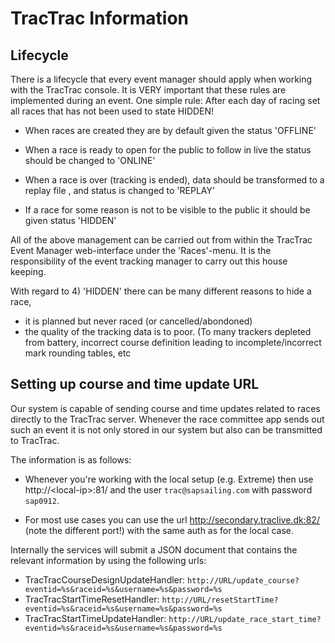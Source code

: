 # TracTrac Information

## Lifecycle

There is a lifecycle that every event manager should apply when working with the TracTrac console. It is VERY important that these rules are implemented during an event. One simple rule: After each day of racing set all races that has not been used to state HIDDEN!

- When races are created they are by default given the status 'OFFLINE'
 
- When a race is ready to open for the public to follow in live the status should be changed to 'ONLINE'

- When a race is over (tracking is ended), data should be transformed to a replay file , and status is changed to 'REPLAY'

- If a race for some reason is not to be visible to the public it should be given status 'HIDDEN'

All of the above management can be carried out from within the TracTrac Event Manager web-interface under the 'Races'-menu. It is the responsibility of the event tracking manager to carry out this house keeping.

With regard to 4) 'HIDDEN' there can be many different reasons to hide a race,
- it is planned but never raced (or cancelled/abondoned)
- the quality of the tracking data is to poor. (To many trackers depleted from battery, incorrect course definition leading to incomplete/incorrect mark rounding tables, etc

## Setting up course and time update URL

Our system is capable of sending course and time updates related to races directly to the TracTrac server. Whenever the race committee app sends out such an event it is not only stored in our system but also can be transmitted to TracTrac.

The information is as follows:

- Whenever you're working with the local setup (e.g. Extreme) then use http://&lt;local-ip&gt;:81/ and the user `trac@sapsailing.com` with password `sap0912`.

- For most use cases you can use the url http://secondary.traclive.dk:82/ (note the different port!) with the same auth as for the local case.

Internally the services will submit a JSON document that contains the relevant information by using the following urls:

- TracTracCourseDesignUpdateHandler: `http://URL/update_course?eventid=%s&raceid=%s&username=%s&password=%s`
- TracTracStartTimeResetHandler: `http://URL/resetStartTime?eventid=%s&raceid=%s&username=%s&password=%s`
- TracTracStartTimeUpdateHandler:  `http://URL/update_race_start_time?eventid=%s&raceid=%s&username=%s&password=%s`